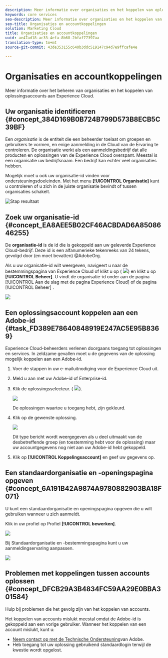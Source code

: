 ```yaml
---
description: Meer informatie over organisaties en het koppelen van oplossingsaccounts aan Experience Cloud.
keywords: core services
seo-description: Meer informatie over organisaties en het koppelen van oplossingsaccounts aan Experience Cloud.
seo-title: Organisaties en accountkoppelingen
solution: Marketing Cloud
title: Organisaties en accountkoppelingen
uuid: ae47ad18-ac33-4efa-8b68-2bfaf77397aa
translation-type: tm+mt
source-git-commit: 43de353155c640b3ddc519147c94d7e9ffcafe4e

---
```



# Organisaties en accountkoppelingen

Meer informatie over het beheren van organisaties en het koppelen van oplossingsaccounts aan Experience Cloud.

## Uw organisatie identificeren {#concept_384D169B0B724B799D573B8ECB5C39BF}

Een *organisatie* is de entiteit die een beheerder toelaat om groepen en gebruikers te vormen, en enige aanmelding in de Cloud van de Ervaring te controleren. De organisatie werkt als een aanmeldingsbedrijf dat alle producten en oplossingen van de Experience Cloud overspant. Meestal is een organisatie uw bedrijfsnaam. Een bedrijf kan echter veel organisaties hebben.

Mogelijk moet u ook uw organisatie-id vinden voor ondersteuningsdoeleinden. Met het menu **[!UICONTROL Organisatie]** kunt u controleren of u zich in de juiste organisatie bevindt of tussen organisaties schakelt.

![Stap resultaat](assets/organization-switch.png)

## Zoek uw organisatie-id {#concept_EA8AEE5B02CF46ACBDAD6A8508646255}

De **organisatie-id** is de id die is gekoppeld aan uw geleverde Experience Cloud-bedrijf. Deze id is een alfanumerieke tekenreeks van 24 tekens, gevolgd door (en moet bevatten) @AdobeOrg.

Als u uw organisatie-id wilt weergeven, navigeert u naar de bestemmingspagina van Experience Cloud of klikt u op ( ![](assets/menu-icon.png)) en klikt u op **[!UICONTROL Beheer]**. U vindt de organisatie-id onder aan de pagina [!UICONTROL Aan de slag met de pagina Experience Cloud] of de pagina [!UICONTROL Beheer] .

![](assets/administration-page.png)

## Een oplossingsaccount koppelen aan een Adobe-id {#task_FD389E78640848919E247AC5E95B8369}

Experience Cloud-beheerders verlenen doorgaans toegang tot oplossingen en services. In zeldzame gevallen moet u de gegevens van de oplossing mogelijk koppelen aan een Adobe-id.

1. Voer de stappen in uw e-mailuitnodiging voor de Experience Cloud uit.
1. Meld u aan met uw Adobe-id of Enterprise-id.
1. Klik de oplossingsselecteur. ( ![](assets/menu-icon.png)).

   ![](assets/solutions-active.png)

   De oplossingen waartoe u toegang hebt, zijn gekleurd.
1. Klik op de gewenste oplossing.

   ![](assets/analytics-link-accounts.png)

   Dit type bericht wordt weergegeven als u deel uitmaakt van de desbetreffende groep (en toestemming hebt voor de oplossing) maar uw accountgegevens nog niet aan uw Adobe-id hebt gekoppeld.
1. Klik op **[!UICONTROL Koppelingsaccount]** en geef uw gegevens op.

## Een standaardorganisatie en -openingspagina opgeven {#concept_6A191B42A9874A9780882903BA18F071}

U kunt een standaardorganisatie en openingspagina opgeven die u wilt gebruiken wanneer u zich aanmeldt.

Klik in uw profiel op Profiel **[!UICONTROL bewerken]**.

![](assets/edit-profile.png)

Bij Standaardorganisatie en -bestemmingspagina kunt u uw aanmeldingservaring aanpassen.

![](assets/default-organization.png)

## Problemen met koppelingen tussen accounts oplossen {#concept_DFCB29A3B4834FC59AA29E0BBA301584}

Hulp bij problemen die het gevolg zijn van het koppelen van accounts.

Het koppelen van accounts mislukt meestal omdat de Adobe-id is gekoppeld aan een vorige gebruiker. Wanneer het koppelen van een account mislukt, kunt u:

* [Neem contact op met de Technische Ondersteuning](https://helpx.adobe.com/marketing-cloud/contact-support.html)van Adobe.
* Heb toegang tot uw oplossing gebruikend standaardlogin terwijl de kwestie wordt opgelost.
